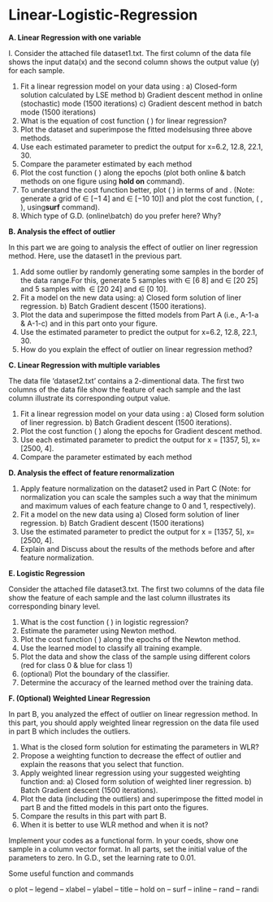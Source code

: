# Linear-Logistic-Regression


**A. Linear Regression with one variable**

I. Consider the attached file dataset1.txt. The first column of the data file shows the input data(x) and the second column shows the output value (y) for each sample.
1) Fit a linear regression model on your data using :
a) Closed-form solution calculated by LSE method
b) Gradient descent method in online (stochastic) mode (1500 iterations)
c) Gradient descent method in batch mode (1500 iterations)
2) What is the equation of cost function ( ) for linear regression?
3) Plot the dataset and superimpose the fitted modelsusing three above methods.
4) Use each estimated parameter  to predict the output for x=6.2, 12.8, 22.1, 30.
5) Compare the parameter  estimated by each method
6) Plot the cost function ( ) along the epochs (plot both online & batch methods on one figure using **hold on** command).
7) To understand the cost function better, plot ( ) in terms of  and  . (Note: generate a grid of  ∈ [−1 4] and  ∈ [−10 10]) and plot the cost function, ( ,  ), using**surf** command).
8) Which type of G.D. (online\batch) do you prefer here? Why?

**B. Analysis the effect of outlier**

In this part we are going to analysis the effect of outlier on liner regression method. Here, use the dataset1 in the previous part.
1) Add some outlier by randomly generating some samples in the border of the data range.For this, generate 5 samples with  ∈ [6 8] and  ∈ [20 25] and 5 samples with` `∈ [20 24] and  ∈ [0 10].
2) Fit a model on the new data using:
a) Closed form solution of liner regression.
b) Batch Gradient descent (1500 iterations).
3) Plot the data and superimpose the fitted models from Part A (i.e., A-1-a & A-1-c) and in this part onto your figure.
4) Use the estimated parameter  to predict the output for x=6.2, 12.8, 22.1, 30.
5) How do you explain the effect of outlier on linear regression method?

**C. Linear Regression with multiple variables**

The data file ‘dataset2.txt’ contains a 2-dimentional data. The first two columns of the data file show the feature of each sample and the last column illustrate its corresponding output value.

1) Fit a linear regression model on your data using :
a) Closed form solution of liner regression.
b) Batch Gradient descent (1500 iterations).
2) Plot the cost function ( ) along the epochs for Gradient descent method.
3) Use each estimated parameter  to predict the output for x = [1357, 5], x=[2500, 4].
4) Compare the parameter  estimated by each method

**D. Analysis the effect of feature renormalization**
1) Apply feature normalization on the dataset2 used in Part C (Note: for normalization you can scale the samples such a way that the minimum and maximum values of each feature change to 0 and 1, respectively).
2) Fit a model on the new data using
a) Closed form solution of liner regression.
b) Batch Gradient descent (1500 iterations)
3) Use the estimated parameter  to predict the output for x = [1357, 5], x=[2500, 4].
4) Explain and Discuss about the results of the methods before and after feature normalization.

**E. Logistic Regression**

Consider the attached file dataset3.txt. The first two columns of the data file show the feature of each sample and the last column illustrates its corresponding binary level.
1) What is the cost function ( ) in logistic regression?
2) Estimate the parameter  using Newton method.
3) Plot the cost function ( ) along the epochs of the Newton method.
4) Use the learned model to classify all training example.
5) Plot the data and show the class of the sample using different colors (red for class 0 & blue for class 1)
6) (optional) Plot the boundary of the classifier.
7) Determine the accuracy of the learned method over the training data.


**F. (Optional) Weighted Linear Regression**

In part B, you analyzed the effect of outlier on linear regression method. In this part, you should apply weighted linear regression on the data file used in part B which includes the outliers.
1) What is the closed form solution for estimating the parameters in WLR?
2) Propose a weighting function to decrease the effect of outlier and explain the reasons that you select that function.
3) Apply weighted linear regression using your suggested weighting function and:
a) Closed form solution of weighted liner regression.
b) Batch Gradient descent (1500 iterations).
4) Plot the data (including the outliers) and superimpose the fitted model in part B and the fitted models in this part onto the figures.
5) Compare the results in this part with part B.
6) When it is better to use WLR method and when it is not?



Implement your codes as a functional form.
In your coeds, show one sample in a column vector format.
In all parts, set the initial value of the parameters to zero.
In G.D., set the learning rate to 0.01.

Some useful function and commands

o plot – legend – xlabel – ylabel – title – hold on – surf – inline – rand – randi

